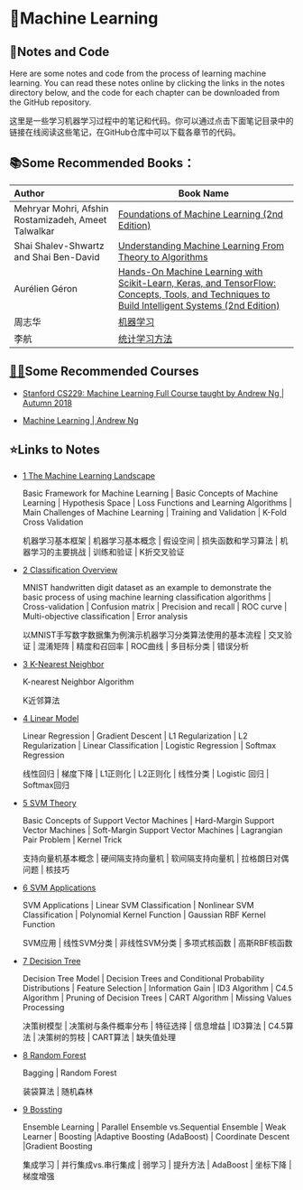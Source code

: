 # 🤖Machine Learning

## 📝Notes and Code

Here are some notes and code from the process of learning machine learning. You can read these notes online by clicking the links in the notes directory below, and the code for each chapter can be downloaded from the GitHub repository.

这里是一些学习机器学习过程中的笔记和代码。你可以通过点击下面笔记目录中的链接在线阅读这些笔记，在GitHub仓库中可以下载各章节的代码。

## 📚Some Recommended Books：

| Author                                              | Book Name                                                    |
| :-------------------------------------------------- | ------------------------------------------------------------ |
| Mehryar Mohri, Afshin Rostamizadeh, Ameet Talwalkar | [Foundations of Machine Learning (2nd Edition)](Books/Foundations%20of%20Machine%20Learning%20(second%20edition).pdf) |
| Shai Shalev-Shwartz and Shai Ben-David              | [Understanding Machine Learning From Theory to Algorithms](Books/Understanding%20Machine%20Learning%20From%20Theory%20to%20Algorithms.pdf) |
| Aurélien Géron                                      | [Hands-On Machine Learning with Scikit-Learn, Keras, and TensorFlow: Concepts, Tools, and Techniques to Build Intelligent Systems (2nd Edition)](Books/Hands-On%20Machine%20Learning%20with%20Scikit-Learn%20and%20TensorFlow) |
| 周志华                                              | [机器学习](Books/机器学习,周志华.pdf)                        |
| 李航                                                | [统计学习方法](Books/统计学习方法,李航.pdf)                  |

## [👨‍🏫](https://emojipedia.org/man-teacher/)Some Recommended Courses

- [Stanford CS229: Machine Learning Full Course taught by Andrew Ng | Autumn 2018](https://www.youtube.com/watch?v=jGwO_UgTS7I&list=PLoROMvodv4rMiGQp3WXShtMGgzqpfVfbU)[](https://www.youtube.com/watch?v=jGwO_UgTS7I&list=PLoROMvodv4rMiGQp3WXShtMGgzqpfVfbU&index=1)

- [Machine Learning | Andrew Ng](https://www.youtube.com/watch?v=PPLop4L2eGk&list=PLLssT5z_DsK-h9vYZkQkYNWcItqhlRJLN)

## ⭐Links to Notes

- [1 The Machine Learning Landscape](https://teal-produce-f34.notion.site/1-The-Machine-Learning-Landscape-8b8b1ee4448446e495f7313bffedb0e6)

    Basic Framework for Machine Learning | Basic Concepts of Machine Learning | Hypothesis Space | Loss Functions and Learning Algorithms | Main Challenges of Machine Learning | Training and Validation | K-Fold Cross Validation

    机器学习基本框架 | 机器学习基本概念 | 假设空间 | 损失函数和学习算法 | 机器学习的主要挑战 | 训练和验证 | K折交叉验证

- [2 Classification Overview](https://www.notion.so/2-Classification-Overview-5efdf8d4c7a243478f05178bbaf7c6bd)

    MNIST handwritten digit dataset as an example to demonstrate the basic process of using machine learning classification algorithms | Cross-validation | Confusion matrix | Precision and recall | ROC curve | Multi-objective classification | Error analysis

    以MNIST手写数字数据集为例演示机器学习分类算法使用的基本流程 | 交叉验证 | 混淆矩阵 | 精度和召回率 | ROC曲线 | 多目标分类 | 错误分析

- [3 K-Nearest Neighbor](https://teal-produce-f34.notion.site/3-K-Nearest-Neighbor-4b79e3d4e3754d54be018abf40363b82)

    K-nearest Neighbor Algorithm

    K近邻算法

- [4 Linear Model](https://www.notion.so/4-Linear-Model-99a876ba896b403ba8c3e87a14ea4ee9)

    Linear Regression | Gradient Descent | L1 Regularization | L2 Regularization | Linear Classification | Logistic Regression | Softmax Regression

    线性回归 | 梯度下降 | L1正则化 | L2正则化 | 线性分类 | Logistic 回归 | Softmax回归

- [5 SVM Theory](https://teal-produce-f34.notion.site/5-SVM-Theory-08875165dc0a40f5ad4f4ba0b5c3b881)

    Basic Concepts of Support Vector Machines | Hard-Margin Support Vector Machines | Soft-Margin Support Vector Machines | Lagrangian Pair Problem | Kernel Trick

    支持向量机基本概念 | 硬间隔支持向量机 | 软间隔支持向量机 | 拉格朗日对偶问题 | 核技巧

- [6 SVM Applications](https://teal-produce-f34.notion.site/6-SVM-Applications-ee1c4ae2688c4cec8510658f7480f55e)

    SVM Applications | Linear SVM Classification | Nonlinear SVM Classification | Polynomial Kernel Function | Gaussian RBF Kernel Function

    SVM应用 | 线性SVM分类 | 非线性SVM分类 | 多项式核函数 | 高斯RBF核函数
    
- [7 Decision Tree](https://teal-produce-f34.notion.site/7-Decision-Tree-c953b7cbd3d74b4a8943df96b203cac3)

    Decision Tree Model | Decision Trees and Conditional Probability Distributions | Feature Selection | Information Gain | ID3 Algorithm | C4.5 Algorithm | Pruning of Decision Trees | CART Algorithm | Missing Values Processing

    决策树模型 | 决策树与条件概率分布 | 特征选择 | 信息增益 | ID3算法 | C4.5算法 | 决策树的剪枝 | CART算法 | 缺失值处理

- [8 Random Forest](https://teal-produce-f34.notion.site/8-Random-Forest-29709a9cad9b495483052aefb40a4ad7)

    Bagging | Random Forest

    装袋算法 | 随机森林

- [9 Bossting](https://teal-produce-f34.notion.site/9-Boosting-e4b9b65b967645df808a16112855e398)

    Ensemble Learning | Parallel Ensemble vs.Sequential Ensemble | Weak Learner | Boosting |Adaptive Boosting (AdaBoost) | Coordinate Descent |Gradient Boosting

    集成学习 | 并行集成vs.串行集成 | 弱学习 | 提升方法 | AdaBoost |  坐标下降 | 梯度增强
